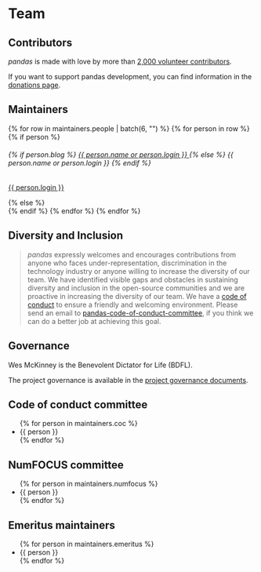 # Team

## Contributors

_pandas_ is made with love by more than [2,000 volunteer contributors](https://github.com/pandas-dev/pandas/graphs/contributors).

If you want to support pandas development, you can find information in the [donations page](../donate.html).

## Maintainers

<div class="card-group maintainers">
    {% for row in maintainers.people | batch(6, "") %}
            {% for person in row %}
                {% if person %}
                    <div class="card">
                        <img class="card-img-top" alt="" src="{{ person.avatar_url }}"/>
                        <div class="card-body">
                            <h6 class="card-title">
                                {% if person.blog %}
                                    <a href="{{ person.blog }}">
                                        {{ person.name or person.login }}
                                    </a>
                                {% else %}
                                    {{ person.name or person.login }}
                                {% endif %}
                            </h6>
                            <p class="card-text small"><a href="{{ person.html_url }}">{{ person.login }}</a></p>
                        </div>
                    </div>
                {% else %}
                    <div class="card border-0"></div>
                {% endif %}
            {% endfor %}
    {% endfor %}
</div>

## Diversity and Inclusion

> _pandas_ expressly welcomes and encourages contributions from anyone who faces under-representation, discrimination in the technology industry
> or anyone willing to increase the diversity of our team.
> We have identified visible gaps and obstacles in sustaining diversity and inclusion in the open-source communities and we are proactive in increasing
> the diversity of our team.
> We have a [code of conduct](../community/coc.html) to ensure a friendly and welcoming environment.
> Please send an email to [pandas-code-of-conduct-committee](mailto:pandas-coc@googlegroups.com), if you think we can do a
> better job at achieving this goal.

## Governance

Wes McKinney is the Benevolent Dictator for Life (BDFL).

The project governance is available in the [project governance documents](https://github.com/pandas-dev/pandas-governance).

## Code of conduct committee

<ul>
    {% for person in maintainers.coc %}
        <li>{{ person }}</li>
    {% endfor %}
</ul>

## NumFOCUS committee

<ul>
    {% for person in maintainers.numfocus %}
        <li>{{ person }}</li>
    {% endfor %}
</ul>

## Emeritus maintainers

<ul>
    {% for person in maintainers.emeritus %}
        <li>{{ person }}</li>
    {% endfor %}
</ul>
